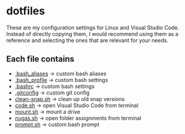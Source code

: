 # dotfiles

These are my configuration settings for Linux and Visual Studio Code. Instead of directly copying them, I would recommend using them as a reference and selecting the ones that are relevant for your needs.

## Each file contains

- [.bash_aliases](https://github.com/fauzan-radji/dotfiles/blob/main/.bash_aliases) → custom bash aliases
- [.bash_profile](https://github.com/fauzan-radji/dotfiles/blob/main/.bash_profile) → custom bash settings
- [.bashrc](https://github.com/fauzan-radji/dotfiles/blob/main/.bashrc) → custom bash settings
- [.gitconfig](https://github.com/fauzan-radji/dotfiles/blob/main/.gitconfig) → custom git config
- [clean-snap.sh](https://github.com/fauzan-radji/dotfiles/blob/main/clean-snap.sh) → clean up old snap versions
- [code.sh](https://github.com/fauzan-radji/dotfiles/blob/main/code.sh) → open Visual Studio Code from terminal
- [mount.sh](https://github.com/fauzan-radji/dotfiles/blob/main/mount.sh) → mount a drive
- [nugas.sh](https://github.com/fauzan-radji/dotfiles/blob/main/nugas.sh) → open folder assignments from terminal
- [prompt.sh](https://github.com/fauzan-radji/dotfiles/blob/main/prompt.sh) → custom bash prompt
